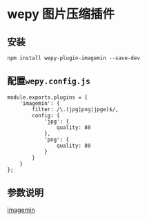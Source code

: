 # wepy 图片压缩插件


## 安装

```
npm install wepy-plugin-imagemin --save-dev
```

## 配置`wepy.config.js`

```
module.exports.plugins = {
    'imagemin': {
        filter: /\.(jpg|png|jpge)$/,
        config: {
            'jpg': {
                quality: 80
            },
            'png': {
                quality: 80
            }
        }
    }
};
```


## 参数说明

[imagemin](https://github.com/imagemin/imagemin)